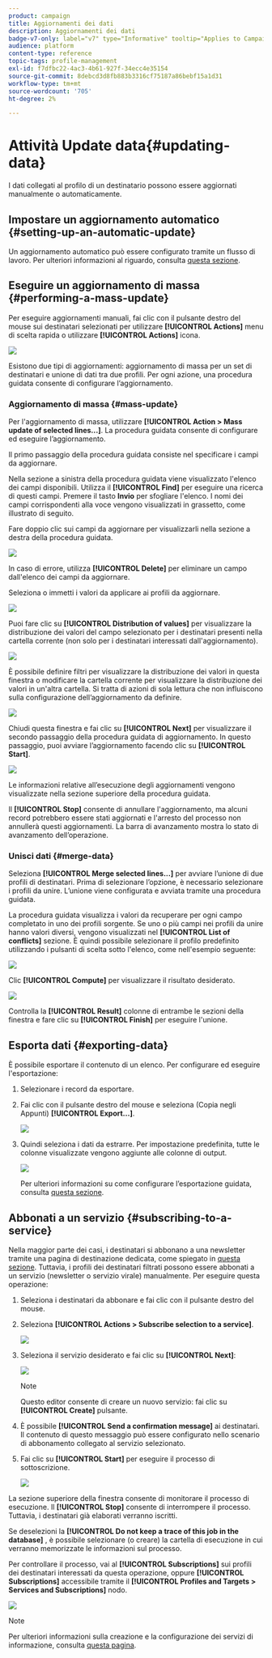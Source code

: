 ```yaml
---
product: campaign
title: Aggiornamenti dei dati
description: Aggiornamenti dei dati
badge-v7-only: label="v7" type="Informative" tooltip="Applies to Campaign Classic v7 only"
audience: platform
content-type: reference
topic-tags: profile-management
exl-id: f7dfbc22-4ac3-4b61-927f-34ecc4e35154
source-git-commit: 8debcd3d8fb883b3316cf75187a86bebf15a1d31
workflow-type: tm+mt
source-wordcount: '705'
ht-degree: 2%

---
```


# Attività Update data{#updating-data}



I dati collegati al profilo di un destinatario possono essere aggiornati manualmente o automaticamente.

## Impostare un aggiornamento automatico {#setting-up-an-automatic-update}

Un aggiornamento automatico può essere configurato tramite un flusso di lavoro. Per ulteriori informazioni al riguardo, consulta [questa sezione](../../workflow/using/update-data.md).

## Eseguire un aggiornamento di massa {#performing-a-mass-update}

Per eseguire aggiornamenti manuali, fai clic con il pulsante destro del mouse sui destinatari selezionati per utilizzare **[!UICONTROL Actions]** menu di scelta rapida o utilizzare **[!UICONTROL Actions]** icona.

![](assets/s_ncs_user_action_icon.png)

Esistono due tipi di aggiornamenti: aggiornamento di massa per un set di destinatari e unione di dati tra due profili. Per ogni azione, una procedura guidata consente di configurare l’aggiornamento.

### Aggiornamento di massa {#mass-update}

Per l&#39;aggiornamento di massa, utilizzare **[!UICONTROL Action > Mass update of selected lines...]**. La procedura guidata consente di configurare ed eseguire l’aggiornamento.

Il primo passaggio della procedura guidata consiste nel specificare i campi da aggiornare.

Nella sezione a sinistra della procedura guidata viene visualizzato l&#39;elenco dei campi disponibili. Utilizza il **[!UICONTROL Find]** per eseguire una ricerca di questi campi. Premere il tasto **Invio** per sfogliare l&#39;elenco. I nomi dei campi corrispondenti alla voce vengono visualizzati in grassetto, come illustrato di seguito.

Fare doppio clic sui campi da aggiornare per visualizzarli nella sezione a destra della procedura guidata.

![](assets/s_ncs_user_update_wizard01_1.png)

In caso di errore, utilizza **[!UICONTROL Delete]** per eliminare un campo dall&#39;elenco dei campi da aggiornare.

Seleziona o immetti i valori da applicare ai profili da aggiornare.

![](assets/s_ncs_user_update_wizard01_12.png)

Puoi fare clic su **[!UICONTROL Distribution of values]** per visualizzare la distribuzione dei valori del campo selezionato per i destinatari presenti nella cartella corrente (non solo per i destinatari interessati dall&#39;aggiornamento).

![](assets/s_ncs_user_update_wizard01_2.png)

È possibile definire filtri per visualizzare la distribuzione dei valori in questa finestra o modificare la cartella corrente per visualizzare la distribuzione dei valori in un&#39;altra cartella. Si tratta di azioni di sola lettura che non influiscono sulla configurazione dell’aggiornamento da definire.

![](assets/s_ncs_user_update_wizard01_3.png)

Chiudi questa finestra e fai clic su **[!UICONTROL Next]** per visualizzare il secondo passaggio della procedura guidata di aggiornamento. In questo passaggio, puoi avviare l’aggiornamento facendo clic su **[!UICONTROL Start]**.

![](assets/s_ncs_user_update_wizard01_4.png)

Le informazioni relative all’esecuzione degli aggiornamenti vengono visualizzate nella sezione superiore della procedura guidata.

Il **[!UICONTROL Stop]** consente di annullare l&#39;aggiornamento, ma alcuni record potrebbero essere stati aggiornati e l&#39;arresto del processo non annullerà questi aggiornamenti. La barra di avanzamento mostra lo stato di avanzamento dell’operazione.

### Unisci dati {#merge-data}

Seleziona **[!UICONTROL Merge selected lines...]** per avviare l’unione di due profili di destinatari. Prima di selezionare l’opzione, è necessario selezionare i profili da unire. L’unione viene configurata e avviata tramite una procedura guidata.

La procedura guidata visualizza i valori da recuperare per ogni campo completato in uno dei profili sorgente. Se uno o più campi nei profili da unire hanno valori diversi, vengono visualizzati nel **[!UICONTROL List of conflicts]** sezione. È quindi possibile selezionare il profilo predefinito utilizzando i pulsanti di scelta sotto l&#39;elenco, come nell&#39;esempio seguente:

![](assets/s_ncs_user_merge_wizard01_1.png)

Clic **[!UICONTROL Compute]** per visualizzare il risultato desiderato.

![](assets/s_ncs_user_merge_wizard01_2.png)

Controlla la **[!UICONTROL Result]** colonne di entrambe le sezioni della finestra e fare clic su **[!UICONTROL Finish]** per eseguire l&#39;unione.

## Esporta dati {#exporting-data}

È possibile esportare il contenuto di un elenco. Per configurare ed eseguire l&#39;esportazione:

1. Selezionare i record da esportare.
1. Fai clic con il pulsante destro del mouse e seleziona (Copia negli Appunti) **[!UICONTROL Export...]**.

   ![](assets/s_ncs_user_export_list.png)

1. Quindi seleziona i dati da estrarre. Per impostazione predefinita, tutte le colonne visualizzate vengono aggiunte alle colonne di output.

   ![](assets/s_ncs_user_export_list_start.png)

   Per ulteriori informazioni su come configurare l’esportazione guidata, consulta [questa sezione](../../platform/using/executing-export-jobs.md).

## Abbonati a un servizio {#subscribing-to-a-service}

Nella maggior parte dei casi, i destinatari si abbonano a una newsletter tramite una pagina di destinazione dedicata, come spiegato in [questa sezione](../../delivery/using/managing-subscriptions.md). Tuttavia, i profili dei destinatari filtrati possono essere abbonati a un servizio (newsletter o servizio virale) manualmente. Per eseguire questa operazione:

1. Seleziona i destinatari da abbonare e fai clic con il pulsante destro del mouse.
1. Seleziona **[!UICONTROL Actions > Subscribe selection to a service]**.

   ![](assets/s_ncs_user_selection_subscribe_service.png)

1. Seleziona il servizio desiderato e fai clic su **[!UICONTROL Next]**:

   ![](assets/s_ncs_user_selection_subscribe_service_2.png)

   >[!NOTE]
   >
   >Questo editor consente di creare un nuovo servizio: fai clic su **[!UICONTROL Create]** pulsante.

1. È possibile **[!UICONTROL Send a confirmation message]** ai destinatari. Il contenuto di questo messaggio può essere configurato nello scenario di abbonamento collegato al servizio selezionato.
1. Fai clic su **[!UICONTROL Start]** per eseguire il processo di sottoscrizione.

   ![](assets/s_ncs_user_selection_subscribe_service_3.png)

La sezione superiore della finestra consente di monitorare il processo di esecuzione. Il **[!UICONTROL Stop]** consente di interrompere il processo. Tuttavia, i destinatari già elaborati verranno iscritti.

Se deselezioni la **[!UICONTROL Do not keep a trace of this job in the database]** , è possibile selezionare (o creare) la cartella di esecuzione in cui verranno memorizzate le informazioni sul processo.

Per controllare il processo, vai al **[!UICONTROL Subscriptions]** sui profili dei destinatari interessati da questa operazione, oppure **[!UICONTROL Subscriptions]** accessibile tramite il **[!UICONTROL Profiles and Targets > Services and Subscriptions]** nodo.

![](assets/s_ncs_user_selection_subscribe_service_4.png)

>[!NOTE]
>
>Per ulteriori informazioni sulla creazione e la configurazione dei servizi di informazione, consulta [questa pagina](../../delivery/using/managing-subscriptions.md).
